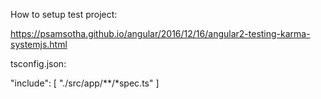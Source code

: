How to setup test project:

https://psamsotha.github.io/angular/2016/12/16/angular2-testing-karma-systemjs.html

tsconfig.json:

  "include": [
    "./src/app/**/*spec.ts"
  ]